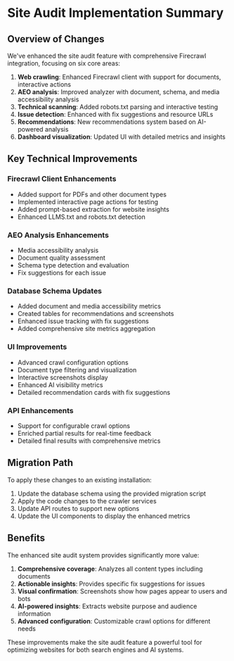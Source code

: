 # Site Audit Implementation Summary

## Overview of Changes

We've enhanced the site audit feature with comprehensive Firecrawl integration, focusing on six core areas:

1. **Web crawling**: Enhanced Firecrawl client with support for documents, interactive actions
2. **AEO analysis**: Improved analyzer with document, schema, and media accessibility analysis
3. **Technical scanning**: Added robots.txt parsing and interactive testing
4. **Issue detection**: Enhanced with fix suggestions and resource URLs
5. **Recommendations**: New recommendations system based on AI-powered analysis
6. **Dashboard visualization**: Updated UI with detailed metrics and insights

## Key Technical Improvements

### Firecrawl Client Enhancements
- Added support for PDFs and other document types
- Implemented interactive page actions for testing
- Added prompt-based extraction for website insights
- Enhanced LLMS.txt and robots.txt detection

### AEO Analysis Enhancements
- Media accessibility analysis
- Document quality assessment
- Schema type detection and evaluation
- Fix suggestions for each issue

### Database Schema Updates
- Added document and media accessibility metrics
- Created tables for recommendations and screenshots
- Enhanced issue tracking with fix suggestions
- Added comprehensive site metrics aggregation

### UI Improvements
- Advanced crawl configuration options
- Document type filtering and visualization
- Interactive screenshots display
- Enhanced AI visibility metrics
- Detailed recommendation cards with fix suggestions

### API Enhancements
- Support for configurable crawl options
- Enriched partial results for real-time feedback
- Detailed final results with comprehensive metrics

## Migration Path

To apply these changes to an existing installation:

1. Update the database schema using the provided migration script
2. Apply the code changes to the crawler services
3. Update API routes to support new options
4. Update the UI components to display the enhanced metrics

## Benefits

The enhanced site audit system provides significantly more value:

1. **Comprehensive coverage**: Analyzes all content types including documents
2. **Actionable insights**: Provides specific fix suggestions for issues
3. **Visual confirmation**: Screenshots show how pages appear to users and bots
4. **AI-powered insights**: Extracts website purpose and audience information
5. **Advanced configuration**: Customizable crawl options for different needs

These improvements make the site audit feature a powerful tool for optimizing websites for both search engines and AI systems. 